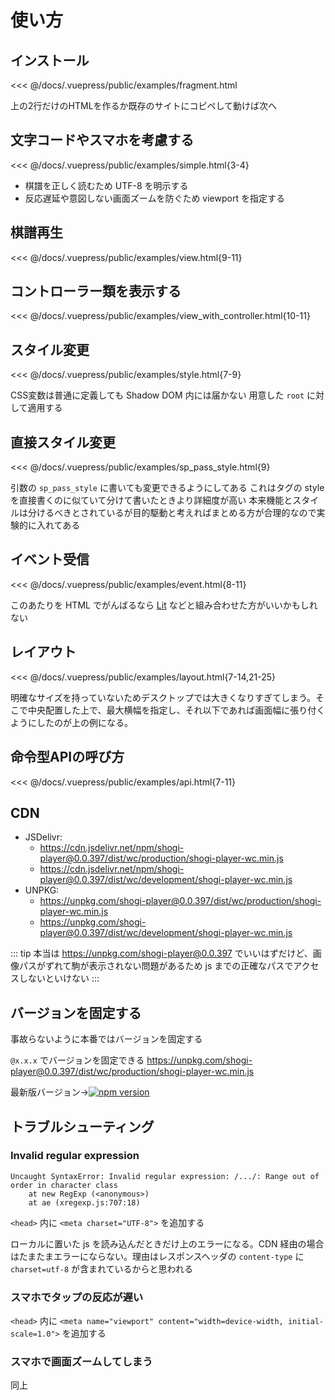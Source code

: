 # 使い方

## インストール

<<< @/docs/.vuepress/public/examples/fragment.html
<LinkToExample name="fragment" />

上の2行だけのHTMLを作るか既存のサイトにコピペして動けば次へ

<!-- ::: warning 注意 -->
<!-- `<shogi-player-wc/>` とすると複数配置できなくなる罠がある (なぜかはわからない) -->
<!-- 冗長だが `<shogi-player-wc></shogi-player-wc>` が正しい -->
<!-- ::: -->

## 文字コードやスマホを考慮する

<<< @/docs/.vuepress/public/examples/simple.html{3-4}
<LinkToExample name="simple" />

  * 棋譜を正しく読むため UTF-8 を明示する
  * 反応遅延や意図しない画面ズームを防ぐため viewport を指定する

## 棋譜再生 ##

<<< @/docs/.vuepress/public/examples/view.html{9-11}
<LinkToExample name="view" />

<!-- * **sp_body**: 棋譜を指定する -->
<!-- * **sp_turn**: 局面を指定する -->
<!-- * **sp_overlay_nav**: 盤面タップで局面を動かす -->

## コントローラー類を表示する ##

<<< @/docs/.vuepress/public/examples/view_with_controller.html{10-11}
<LinkToExample name="view_with_controller" />

<!-- <ShogiPlayerWcWrapper -->
<!--   class="is-small" -->
<!--   sp_controller="true" -->
<!--   sp_body="position startpos moves 7g7f 3c3d 8h2b+ 3a2b" -->
<!-- /> -->

## スタイル変更 ##

<!-- <CustomizeExample2 name="style" /> -->
<<< @/docs/.vuepress/public/examples/style.html{7-9}
<LinkToExample name="style" />

CSS変数は普通に定義しても Shadow DOM 内には届かない
用意した `root` に対して適用する

<!-- <ShogiPlayerWcWrapper class="b441958504b7c7af3ef62a47fafe8d21 is-xsmall" /> -->
<!-- <style lang="stylus"> -->
<!-- .ShogiPlayerWcWrapper.b441958504b7c7af3ef62a47fafe8d21 -->
<!--   shogi-player-wc::part(root) -->
<!--     --sp_board_color: lightskyblue -->
<!-- </style> -->

## 直接スタイル変更 ##

<!-- <CustomizeExample2 name="sp_pass_style" /> -->
<<< @/docs/.vuepress/public/examples/sp_pass_style.html{9}
<LinkToExample name="sp_pass_style" />

引数の `sp_pass_style` に書いても変更できるようにしてある
これはタグの style を直接書くのに似ていて分けて書いたときより詳細度が高い
本来機能とスタイルは分けるべきとされているが目的駆動と考えればまとめる方が合理的なので実験的に入れてある

## イベント受信 ##

<!-- <CustomizeExample2 name="event" /> -->
<<< @/docs/.vuepress/public/examples/event.html{8-11}
<LinkToExample name="event" />

このあたりを HTML でがんばるなら [Lit](https://lit.dev/) などと組み合わせた方がいいかもしれない 

<!-- ../.vuepress/public/examples/event.html -->
<!-- <a href="/examples/event.html" target="_blank">上のサンプルを単体で開く</a> -->

<!-- <ShogiPlayerWcWrapperEventTest /> -->

<!-- Vue.js が使える環境であれば直接ひっかける -->
<!--  -->
<!-- ```html -->
<!-- <shogi-player-wc -->
<!--   sp_mode="play" -->
<!--   @ev_play_mode_move="e => {}" -->
<!-- /> -->
<!-- ``` -->

## レイアウト

<!-- <CustomizeExample2 name="layout" /> -->
<<< @/docs/.vuepress/public/examples/layout.html{7-14,21-25}
<LinkToExample name="layout" />

明確なサイズを持っていないためデスクトップでは大きくなりすぎてしまう。そこで中央配置した上で、最大横幅を指定し、それ以下であれば画面幅に張り付くようにしたのが上の例になる。

## 命令型APIの呼び方

<<< @/docs/.vuepress/public/examples/api.html{7-11}
<LinkToExample name="api" />

## CDN

* JSDelivr:
  * https://cdn.jsdelivr.net/npm/shogi-player@0.0.397/dist/wc/production/shogi-player-wc.min.js
  * https://cdn.jsdelivr.net/npm/shogi-player@0.0.397/dist/wc/development/shogi-player-wc.min.js
* UNPKG:
  * https://unpkg.com/shogi-player@0.0.397/dist/wc/production/shogi-player-wc.min.js
  * https://unpkg.com/shogi-player@0.0.397/dist/wc/development/shogi-player-wc.min.js

::: tip
本当は https://unpkg.com/shogi-player@0.0.397 でいいはずだけど、画像パスがずれて駒が表示されない問題があるため js までの正確なパスでアクセスしないといけない
:::

## バージョンを固定する

事故らないように本番ではバージョンを固定する

`@x.x.x` でバージョンを固定できる
https://unpkg.com/shogi-player@0.0.397/dist/wc/production/shogi-player-wc.min.js

最新版バージョン→[![npm version](https://badge.fury.io/js/shogi-player.svg)](https://badge.fury.io/js/shogi-player)

## トラブルシューティング

### Invalid regular expression

```
Uncaught SyntaxError: Invalid regular expression: /.../: Range out of order in character class
    at new RegExp (<anonymous>)
    at ae (xregexp.js:707:18)
```

`<head>` 内に `<meta charset="UTF-8">` を追加する

ローカルに置いた js を読み込んだときだけ上のエラーになる。CDN 経由の場合はたまたまエラーにならない。理由はレスポンスヘッダの `content-type` に `charset=utf-8` が含まれているからと思われる

### スマホでタップの反応が遅い

`<head>` 内に `<meta name="viewport" content="width=device-width, initial-scale=1.0">` を追加する

### スマホで画面ズームしてしまう

同上
